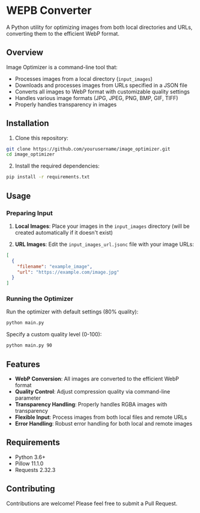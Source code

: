 # WEPB Converter

A Python utility for optimizing images from both local directories and URLs, converting them to the efficient WebP format.

## Overview

Image Optimizer is a command-line tool that:
- Processes images from a local directory (`input_images`)
- Downloads and processes images from URLs specified in a JSON file
- Converts all images to WebP format with customizable quality settings
- Handles various image formats (JPG, JPEG, PNG, BMP, GIF, TIFF)
- Properly handles transparency in images

## Installation

1. Clone this repository:
```bash
git clone https://github.com/yourusername/image_optimizer.git
cd image_optimizer
```

2. Install the required dependencies:
```bash
pip install -r requirements.txt
```

## Usage

### Preparing Input

1. **Local Images**: Place your images in the `input_images` directory (will be created automatically if it doesn't exist)

2. **URL Images**: Edit the `input_images_url.jsonc` file with your image URLs:
```json
[
  {
    "filename": "example_image",
    "url": "https://example.com/image.jpg"
  }
]
```

### Running the Optimizer

Run the optimizer with default settings (80% quality):
```bash
python main.py
```

Specify a custom quality level (0-100):
```bash
python main.py 90
```

## Features

- **WebP Conversion**: All images are converted to the efficient WebP format
- **Quality Control**: Adjust compression quality via command-line parameter
- **Transparency Handling**: Properly handles RGBA images with transparency
- **Flexible Input**: Process images from both local files and remote URLs
- **Error Handling**: Robust error handling for both local and remote images

## Requirements

- Python 3.6+
- Pillow 11.1.0
- Requests 2.32.3

## Contributing

Contributions are welcome! Please feel free to submit a Pull Request.